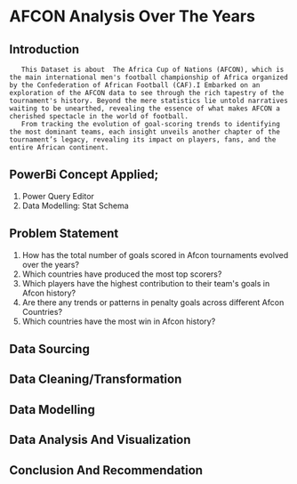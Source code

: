 # AFCON Analysis Over The Years

## Introduction
       This Dataset is about  The Africa Cup of Nations (AFCON), which is the main international men's football championship of Africa organized by the Confederation of African Football (CAF).I Embarked on an exploration of the AFCON data to see through the rich tapestry of the tournament's history. Beyond the mere statistics lie untold narratives waiting to be unearthed, revealing the essence of what makes AFCON a cherished spectacle in the world of football. 
       From tracking the evolution of goal-scoring trends to identifying the most dominant teams, each insight unveils another chapter of the tournament’s legacy, revealing its impact on players, fans, and the entire African continent.

## PowerBi Concept Applied;
  1. Power Query Editor
  2. Data Modelling: Stat Schema

## Problem Statement
1. How has the total number of goals scored in Afcon tournaments evolved over the years?
2. Which countries have produced the most top scorers?
3. Which players have the highest contribution to their team's goals in Afcon history?
4. Are there any trends or patterns in penalty goals across different Afcon Countries?
5. Which countries have the most win in Afcon history?
   
## Data Sourcing

## Data Cleaning/Transformation

## Data Modelling

## Data Analysis And Visualization

## Conclusion And Recommendation

